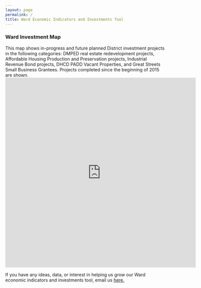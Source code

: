 ```yaml
---
layout: page
permalink: /
title: Ward Economic Indicators and Investments Tool
---
```


<h3>Ward Investment Map</h3>
This map shows in-progress and future planned District investment projects in the following categories: DMPED real estate redevelopment projects, Affordable Housing Production and Preservation projects, Industrial Revenue Bond projects, DHCD PADD Vacant Properties, and Great Streets Small Business Grantees. Projects completed since the beginning of 2015 are shown. 

<iframe src="http://dcgis.maps.arcgis.com/apps/View/index.html?appid=947ec5c4190742c4bd84606b8442b8ee" style="border:0px #ffffff none;" name="myiFrame" scrolling="no" frameborder="1" marginheight="0px" marginwidth="0px" height="600px" width="600px"></iframe>

If you have any ideas, data, or interest in helping us grow our Ward economic indicators and investments tool, email us <a href="mailto:dmped.econintel@dc.gov">here.

